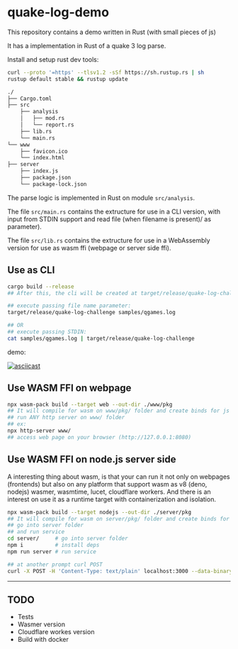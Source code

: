 # quake-log-demo

This repository contains a demo written in Rust (with small pieces of js)

It has a implementation in Rust of a quake 3 log parse.

Install and setup rust dev tools:

```bash
curl --proto '=https' --tlsv1.2 -sSf https://sh.rustup.rs | sh
rustup default stable && rustup update
```

```sh
./
├── Cargo.toml
├── src
    ├── analysis
    │   ├── mod.rs
    │   └── report.rs
    ├── lib.rs
    └── main.rs
└── www
    ├── favicon.ico
    └── index.html
├── server
    ├── index.js
    ├── package.json
    └── package-lock.json
```
The parse logic is implemented in Rust on module `src/analysis`.

The file `src/main.rs` contains the extructure for use in a CLI version, with input from STDIN support and read file (when filename is present)/ as parameter).

The file `src/lib.rs` contains the extructure for use in a WebAssembly version for use as wasm ffi (webpage or server side ffi).

## Use as CLI

```bash
cargo build --release
## After this, the cli will be created at target/release/quake-log-challenge

## execute passing file name parameter:
target/release/quake-log-challenge samples/qgames.log

## OR
## execute passing STDIN:
cat samples/qgames.log | target/release/quake-log-challenge
```

demo:

[![asciicast](https://asciinema.org/a/8M6VNnw8fqtxOK1VqQOd1T6eF.svg)](https://asciinema.org/a/8M6VNnw8fqtxOK1VqQOd1T6eF)

## Use WASM FFI on webpage

```bash
npx wasm-pack build --target web --out-dir ./www/pkg
## It will compile for wasm on www/pkg/ folder and create binds for js
## run ANY http server on www/ folder
## ex:
npx http-server www/
## access web page on your browser (http://127.0.0.1:8080)
```

## Use WASM FFI on node.js server side

A interesting thing about wasm, is that your can run it not only on webpages (frontends) but also on any platform that support wasm as v8 (deno, nodejs)
wasmer, wasmtime, lucet, cloudflare workers.
And there is an interest on use it as a runtime target with containerization and isolation.

```bash
npx wasm-pack build --target nodejs --out-dir ./server/pkg
## It will compile for wasm on server/pkg/ folder and create binds for js
## go into server folder
## and run service
cd server/     # go into server folder
npm i          # install deps
npm run server # run service

## at another prompt curl POST
curl -X POST -H 'Content-Type: text/plain' localhost:3000 --data-binary "@samples/qgames.log"
```

---
## TODO
- Tests
- Wasmer version
- Cloudflare workes version
- Build with docker
